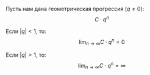 Пусть нам дана геометрическая прогрессия ($q \neq 0$):
$$ C\cdot q^{n} $$

Если $|q| < 1$, то:
$$ \lim_{n\to\infty} C\cdot q^{n} = 0 $$

Если $|q| > 1$, то:
$$ \lim_{n\to\infty} C\cdot q^{n} = \infty $$